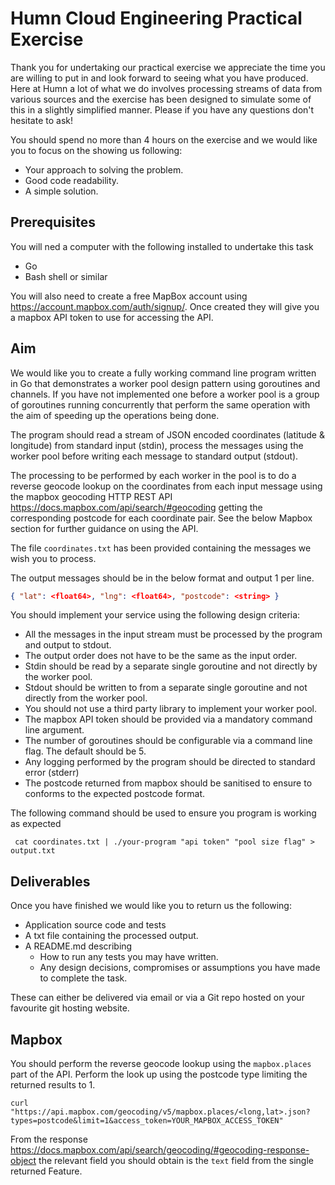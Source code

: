 # Humn Cloud Engineering Practical Exercise

Thank you for undertaking our practical exercise we appreciate the time you are willing to put in and look forward to seeing what you have produced. Here at Humn a lot of what we do involves processing streams of data from various sources and the exercise has been designed to simulate some of this in a slightly simplified manner. Please if you have any questions don't hesitate to ask!

You should spend no more than 4 hours on the exercise and we would like you to focus on the showing us following:
- Your approach to solving the problem. 
- Good code readability.
- A simple solution.

## Prerequisites

You will ned a computer with the following installed to undertake this task
- Go
- Bash shell or similar

You will also need to create a free MapBox account using https://account.mapbox.com/auth/signup/. Once created they will give you a mapbox API token to use for accessing the API.

## Aim

We would like you to create a fully working command line program written in Go that demonstrates a worker pool design pattern using goroutines and channels. If you have not implemented one before a worker pool is a group of goroutines running concurrently that perform the same operation with the aim of speeding up the operations being done.

The program should read a stream of JSON encoded coordinates (latitude & longitude) from standard input (stdin), process the messages using the worker pool before writing each message to standard output (stdout). 

The processing to be performed by each worker in the pool is to do a reverse geocode lookup on the coordinates from each input message using the mapbox geocoding HTTP REST API https://docs.mapbox.com/api/search/#geocoding getting the corresponding postcode for each coordinate pair. See the below Mapbox section for further guidance on using the API.

The file `coordinates.txt` has been provided containing the messages we wish you to process.

The output messages should be in the below format and output 1 per line.

```json
{ "lat": <float64>, "lng": <float64>, "postcode": <string> }
```

You should implement your service using the following design criteria:
- All the messages in the input stream must be processed by the program and output to stdout.
- The output order does not have to be the same as the input order.
- Stdin should be read by a separate single goroutine and not directly by the worker pool.
- Stdout should be written to from a separate single goroutine and not directly from the worker pool.
- You should not use a third party library to implement your worker pool.
- The mapbox API token should be provided via a mandatory command line argument.
- The number of goroutines should be configurable via a command line flag. The default should be 5. 
- Any logging performed by the program should be directed to standard error (stderr)
- The postcode returned from mapbox should be sanitised to ensure to conforms to the expected postcode format.


The following command should be used to ensure you program is working as expected

```
 cat coordinates.txt | ./your-program "api token" "pool size flag" > output.txt
```

## Deliverables

Once you have finished we would like you to return us the following:

- Application source code and tests
- A txt file containing the processed output.
- A README.md describing
  - How to run any tests you may have written.
  - Any design decisions, compromises or assumptions you have made to complete the task. 

These can either be delivered via email or via a Git repo hosted on your favourite git hosting website.


## Mapbox

You should perform the reverse geocode lookup using the `mapbox.places` part of the API. Perform the look up using the postcode type limiting the returned results to 1.

```
curl "https://api.mapbox.com/geocoding/v5/mapbox.places/<long,lat>.json?types=postcode&limit=1&access_token=YOUR_MAPBOX_ACCESS_TOKEN"
```

From the response https://docs.mapbox.com/api/search/geocoding/#geocoding-response-object the relevant field you should obtain is the `text` field from the single returned Feature.
